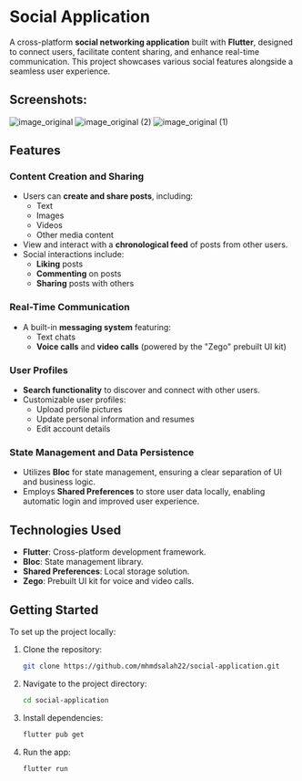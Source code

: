 # Social Application

A cross-platform **social networking application** built with **Flutter**, designed to connect users, facilitate content sharing, and enhance real-time communication. This project showcases various social features alongside a seamless user experience.

## Screenshots:
![image_original](https://github.com/user-attachments/assets/bd856bf5-6f28-4b3b-94da-59b9abe88c7d)
![image_original (2)](https://github.com/user-attachments/assets/2678e6b7-8d9f-4faf-b07c-d369f693141c)
![image_original (1)](https://github.com/user-attachments/assets/c8f0d7a3-59c1-4e1f-a991-0170fdc84298)

## Features

### Content Creation and Sharing
- Users can **create and share posts**, including:
  - Text
  - Images
  - Videos
  - Other media content
- View and interact with a **chronological feed** of posts from other users.
- Social interactions include:
  - **Liking** posts
  - **Commenting** on posts
  - **Sharing** posts with others

### Real-Time Communication
- A built-in **messaging system** featuring:
  - Text chats
  - **Voice calls** and **video calls** (powered by the "Zego" prebuilt UI kit)

### User Profiles
- **Search functionality** to discover and connect with other users.
- Customizable user profiles:
  - Upload profile pictures
  - Update personal information and resumes
  - Edit account details

### State Management and Data Persistence
- Utilizes **Bloc** for state management, ensuring a clear separation of UI and business logic.
- Employs **Shared Preferences** to store user data locally, enabling automatic login and improved user experience.

## Technologies Used
- **Flutter**: Cross-platform development framework.
- **Bloc**: State management library.
- **Shared Preferences**: Local storage solution.
- **Zego**: Prebuilt UI kit for voice and video calls.

## Getting Started

To set up the project locally:
1. Clone the repository:
   ```bash
   git clone https://github.com/mhmdsalah22/social-application.git
2. Navigate to the project directory:
   ```bash 
   cd social-application
4. Install dependencies:
   ```bash
   flutter pub get
4. Run the app:
   ```bash
   flutter run
